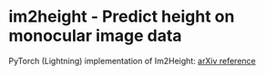 # im2height - Predict height on monocular image data
PyTorch (Lightning) implementation of Im2Height: [arXiv reference](https://arxiv.org/abs/1802.10249)

